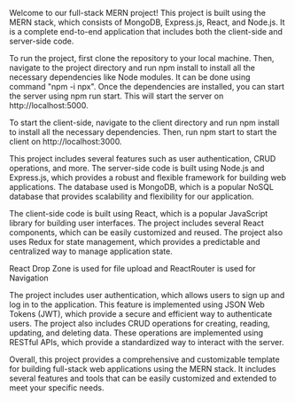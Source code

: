 
Welcome to our full-stack MERN project! This project is built using the MERN stack, which consists of MongoDB, Express.js, React, and Node.js. It is a complete end-to-end application that includes both the client-side and server-side code.


To run the project, first clone the repository to your local machine. Then, navigate to the project directory and run npm install to install all the necessary dependencies like Node modules. It can be done using command "npm -i npx". Once the dependencies are installed, you can start the server using npm run start. This will start the server on http://localhost:5000.


To start the client-side, navigate to the client directory and run npm install to install all the necessary dependencies. Then, run npm start to start the client on http://localhost:3000.


This project includes several features such as user authentication, CRUD operations, and more. The server-side code is built using Node.js and Express.js, which provides a robust and flexible framework for building web applications. The database used is MongoDB, which is a popular NoSQL database that provides scalability and flexibility for our application.


The client-side code is built using React, which is a popular JavaScript library for building user interfaces. The project includes several React components, which can be easily customized and reused. The project also uses Redux for state management, which provides a predictable and centralized way to manage application state.


React Drop Zone is used for file upload and ReactRouter is used for Navigation


The project includes user authentication, which allows users to sign up and log in to the application. This feature is implemented using JSON Web Tokens (JWT), which provide a secure and efficient way to authenticate users. The project also includes CRUD operations for creating, reading, updating, and deleting data. These operations are implemented using RESTful APIs, which provide a standardized way to interact with the server.


Overall, this project provides a comprehensive and customizable template for building full-stack web applications using the MERN stack. It includes several features and tools that can be easily customized and extended to meet your specific needs.
